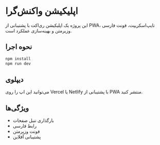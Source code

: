 # اپلیکیشن واکنش‌گرا

این پروژه یک اپلیکیشن ری‌اکت با پشتیبانی از PWA، تایپ‌اسکریپت، فونت فارسی وزیرمتن و بهینه‌سازی عملکرد است.

## نحوه اجرا

```bash
npm install
npm run dev
```

## دیپلوی

می‌توانید این اپ را روی Vercel یا Netlify با پشتیبانی از PWA منتشر کنید.

## ویژگی‌ها

- بارگذاری تنبل صفحات
- رابط فارسی
- فونت وزیرمتن
- پشتیبانی آفلاین
